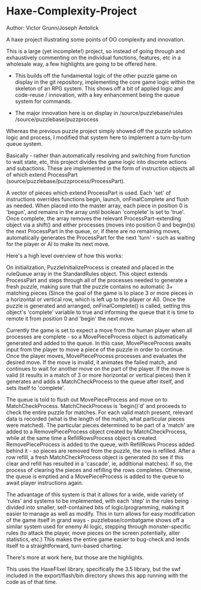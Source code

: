 Haxe-Complexity-Project
=======================

Author: Victor Grunn/Joseph Antolick

A haxe project illustrating some points of OO complexity and innovation.

This is a large (yet incomplete!) project, so instead of going through 
and exhaustively commenting on the individual functions, features, etc
in a wholesale way, a few highlights are going to be offered here.

* This builds off the fundamental logic of the other puzzle game on
display in the git repository, implementing the core game logic within
the skeleton of an RPG system. This shows off a bit of applied logic
and code-reuse / innovation, with a key enhancement being the queue
system for commands.

* The major innovation here is on display in
/source/puzzlebase/rules
/source/puzzlebase/puzzprocess

Whereas the previous puzzle project simply showed off the puzzle solution
logic and process, I modified that system here to implement a turn-by-turn
queue system.

Basically - rather than automatically resolving and switching from function
to wait state, etc, this project divides the game logic into discrete actions
and subactions. These are implemented in the form of instruction objects
all of which extend ProcessPart (source/puzzlebase/puzzprocess/ProcessPart).

A vector of pieces which extend ProcessPart is used. Each 'set' of instructions 
overrides functions begin, launch, onFinalComplete and flush as needed. When
placed into the master array, each piece in position 0 is 'begun', and remains
in the array until boolean 'complete' is set to 'true'. Once complete, the array
removes the relevant ProcessPart-extending object via a shift() and either
processes (moves into position 0 and begin()s) the next ProcessPart in the queue,
or, if there are no remaining moves, automatically generates the ProcessPart for
the next 'turn' - such as waiting for the player or AI to make its next move.

Here's a high level overview of how this works:

On initialization, PuzzleInitializeProcess is created and placed in the ruleQueue 
array in the StandardRules object. This object extends ProcessPart and steps through
all of the processes needed to generate a fresh puzzle, making sure that the puzzle
contains no automatic 3+ matching pieces (Since the goal of the game is to place
3 or more pieces in a horizontal or vertical row, which is left up to the player
or AI). Once the puzzle is generated and arranged, onFinalComplete() is called,
setting this object's 'complete' variable to true and informing the queue that
it is time to remote it from position 0 and 'begin' the next move.

Currently the game is set to expect a move from the human player when all processes
are complete - so a MovePieceProcess object is automatically generated and added
to the queue. In this case, MovePieceProcess awaits input from the player to move
a piece of the puzzle in order to continue. Once the player moves, MovePieceProcess
processes and evaluates the desired move. If the move is invalid, it animates the
failed match, and continues to wait for another move on the part of the player. If
the move is valid (it results in a match of 3 or more horizontal or vertical pieces)
then it generates and adds a MatchCheckProcess to the queue after itself, and sets
itself to 'complete'.

The queue is told to flush out MovePieceProcess and move on to MatchCheckProcess.
MatchCheckProcess is 'begin()'d' and proceeds to check the entire puzzle for matches.
For each valid match present, relevant data is recorded (what is the length of the
match, what particular pieces were matched). The particular pieces determined to
be part of a 'match' are added to a RemovePieceProcess object created by
MatchCheckProcess, while at the same time a RefillRowsProcess object is created.
RemovePieceProcess is added to the queue, with RefillRows Process added behind it -
so pieces are removed from the puzzle, the row is refilled. After a row refill,
a fresh MatchCheckProcess object is generated (to see if this clear and refill
has resulted in a 'cascade', ie, additional matches). If so, the process of 
clearing the pieces and refilling the rows completes. Otherwise, the queue is emptied
and a MovePieceProcess is added to the queue to await player instructions again.

The advantage of this system is that it allows for a wide, wide variety of 'rules'
and systems to be implemented, with each 'step' in the rules being divided into
smaller, self-contained bits of logic/programming, making it easier to manage
as well as modify. This in turn allows for easy modification of the game itself
in grand ways - puzzlebase/combatgame shows off a similar system used for enemy
AI logic, stepping through monster-specific rules (to attack the player, move
pieces on the screen potentially, alter statistics, etc.) This makes the entire
game easier to bug-check and lends itself to a straightforward, turn-based
charting.

There's more at work here, but those are the highlights.

This uses the HaxeFlixel library, specifically the 3.5 library, but the swf included
in the export/flash/bin directory shows this app running with the code as of that time.
